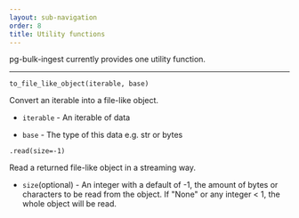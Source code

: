 ```yaml
---
layout: sub-navigation
order: 8
title: Utility functions
---
```


pg-bulk-ingest currently provides one utility function.

---

`to_file_like_object(iterable, base)`

Convert an iterable into a file-like object.

- `iterable` - An iterable of data

- `base` - The type of this data e.g. str or bytes

`.read(size=-1)`

Read a returned file-like object in a streaming way.

- `size`(optional) - An integer with a default of -1, the amount of bytes or characters to be read from the object. If "None" or any integer < 1, the whole object will be read.